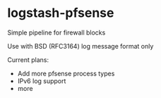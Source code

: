 # logstash-pfsense
Simple pipeline for firewall blocks

Use with BSD (RFC3164) log message format only

Current plans:
* Add more pfsense process types
* IPv6 log support
* more


